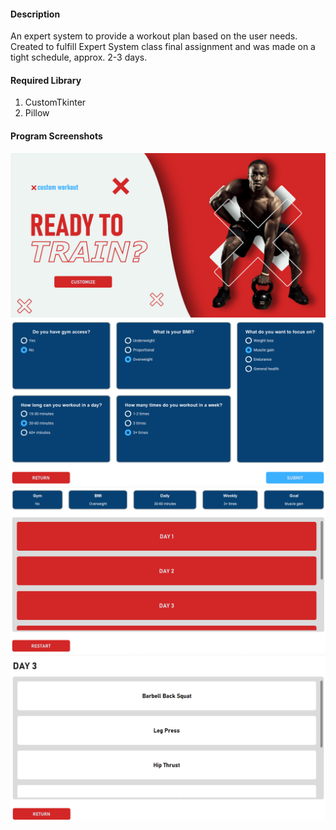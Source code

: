 #### Description
An expert system to provide a workout plan based on the user needs. Created to fulfill Expert System class final assignment and was made on a tight schedule, approx. 2-3 days.

#### Required Library
1. CustomTkinter
2. Pillow

#### Program Screenshots
![Alt text](assets/readme_img/ss1.png)
![Alt text](assets/readme_img/ss2.png)
![Alt text](assets/readme_img/ss3.png)
![Alt text](assets/readme_img/ss4.png)
